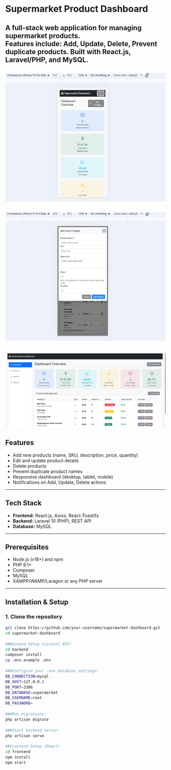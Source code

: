 # Supermarket Product Dashboard

A full-stack web application for managing supermarket products.  
Features include: Add, Update, Delete, Prevent duplicate products. Built with **React.js**, **Laravel/PHP**, and **MySQL**.
---
![image alt](https://github.com/Deepatharshan/Supermarket/blob/bff6fa9789116013f3b9c1d85335521cfb412f16/super%20market.png)
---
![image alt](https://github.com/Deepatharshan/Supermarket/blob/058040a1ab6cdc2f096ef8475bb44f1f62bd2897/super%20market2.png)
---
![image alt](https://github.com/Deepatharshan/Supermarket/blob/9e4ee604c2bf457524700a68b653ed162050e366/desktopsupermarket.png)
---

## Features

- Add new products (name, SKU, description, price, quantity)
- Edit and update product details
- Delete products
- Prevent duplicate product names
- Responsive dashboard (desktop, tablet, mobile)
- Notifications on Add, Update, Delete actions

---

## Tech Stack

- **Frontend:** React.js, Axios, React-Toastify  
- **Backend:** Laravel 10 (PHP), REST API  
- **Database:** MySQL  

---

## Prerequisites

- Node.js (v18+) and npm  
- PHP 8.1+  
- Composer  
- MySQL  
- XAMPP/WAMP/Laragon or any PHP server

---

## Installation & Setup

### 1. Clone the repository

```bash
git clone https://github.com/your-username/supermarket-dashboard.git
cd supermarket-dashboard

##Backend Setup (Laravel API)
cd backend
composer install
cp .env.example .env

###Configure your .env database settings:
DB_CONNECTION=mysql
DB_HOST=127.0.0.1
DB_PORT=3306
DB_DATABASE=supermarket
DB_USERNAME=root
DB_PASSWORD=

###Run migrations:
php artisan migrate

###Start backend server:
php artisan serve

##Frontend Setup (React)
cd frontend
npm install
npm start
